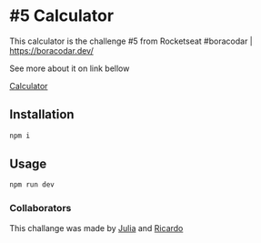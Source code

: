 # #5 Calculator

This calculator is the challenge #5 from Rocketseat #boracodar | https://boracodar.dev/

See more about it on link bellow

[Calculator](https://furutelink)

## Installation

```bash
npm i
```

## Usage

```bash
npm run dev
```

### Collaborators

This challange was made by [Julia](https://gsajulia.github.io) and [Ricardo](https://rickazuo.github.io/portfolio/)
